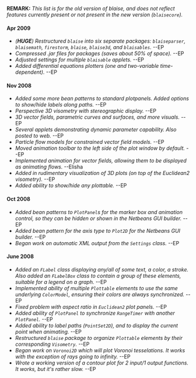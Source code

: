 **REMARK:** _This list is for the old version of blaise, and does not reflect features currently present or not present in the new version (`blaisecore`)._

#### Apr 2009 ####

  * _(**HUGE**) Restructured `blaise` into six separate packages: `blaiseparser`, `blaisemath`, `firestorm`, `blaise`, `blaise3d`, and `blaisables`._ --EP
  * _Compressed .jar files for packages (saves about 50% of space)._ --EP
  * _Adjusted settings for multiple `blaisable` applets._ --EP
  * _Added differential equations plotters (one and two-variable time-dependent)._ --EP

#### Nov 2008 ####

  * _Added some more bean patterns to standard plotpanels. Added options to show/hide labels along paths._ --EP
  * _Perspective 3D visometry with stereographic display._ --EP
  * _3D vector fields, parametric curves and surfaces, and more visuals._ --EP
  * _Several applets demonstrating dynamic parameter capability. Also posted to web._ --EP
  * _Particle flow models for constrained vector field models._ --EP
  * _Moved animation toolbar to the left side of the plot window by default._ --EP
  * _Implemented animation for vector fields, allowing them to be displayed as animating flows._ --Elisha
  * _Added in rudimentary visualization of 3D plots (on top of the Euclidean2 visometry)._ --EP
  * _Added ability to show/hide any plottable._ --EP

#### Oct 2008 ####

  * _Added bean patterns to `PlotPanel`s for the marker box and animation control, so they can be hidden or shown in the Netbeans GUI builder._ --EP
  * _Added bean pattern for the axis type to `Plot2D` for the Netbeans GUI builder._ --EP
  * _Began work on automatic XML output from the `Settings` class._ --EP

#### June 2008 ####

  * _Added an `FLabel` class displaying any/all of some text, a color, a stroke. Also added an `FLabelBox` class to contain a group of these elements, suitable for a legend on a graph._ --EP
  * _Implemented ability of multiple `Plottable` elements to use the same underlying `ColorModel`, ensuring their colors are always synchronized._ --EP
  * _Fixed problem with aspect ratio in `Euclidean2` plot panels._ --EP
  * _Added ability of `PlotPanel` to synchronize `RangeTimer` with another `PlotPanel`._ --EP
  * _Added ability to label paths (`PointSet2D`), and to display the current point when animating._ --EP
  * _Restructured `blaise` package to organize `Plottable` elements by their corresponding `Visometry`._ --EP
  * _Began work on `Voronoi2D` which will plot Voronoi tesselations. It works with the exception of rays going to infinity._ --EP
  * _Wrote a working version of a contour plot for 2 input/1 output functions. It works, but it's rather slow._ --EP